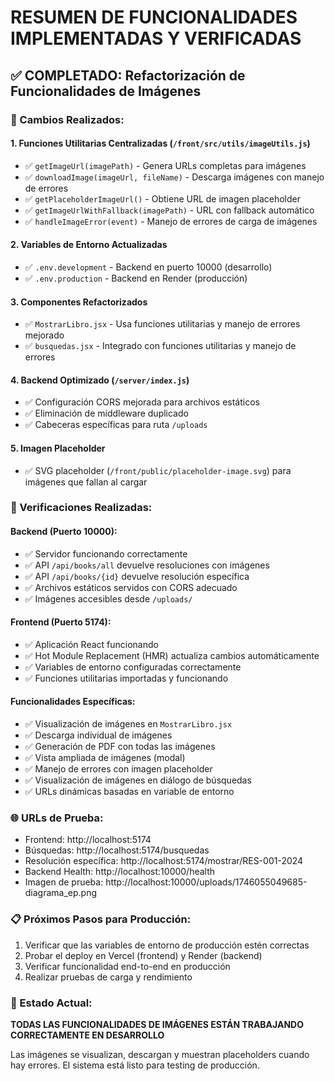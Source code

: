 # RESUMEN DE FUNCIONALIDADES IMPLEMENTADAS Y VERIFICADAS

## ✅ COMPLETADO: Refactorización de Funcionalidades de Imágenes

### 🔧 Cambios Realizados:

#### 1. **Funciones Utilitarias Centralizadas** (`/front/src/utils/imageUtils.js`)
- ✅ `getImageUrl(imagePath)` - Genera URLs completas para imágenes
- ✅ `downloadImage(imageUrl, fileName)` - Descarga imágenes con manejo de errores
- ✅ `getPlaceholderImageUrl()` - Obtiene URL de imagen placeholder
- ✅ `getImageUrlWithFallback(imagePath)` - URL con fallback automático
- ✅ `handleImageError(event)` - Manejo de errores de carga de imágenes

#### 2. **Variables de Entorno Actualizadas**
- ✅ `.env.development` - Backend en puerto 10000 (desarrollo)
- ✅ `.env.production` - Backend en Render (producción)

#### 3. **Componentes Refactorizados**
- ✅ `MostrarLibro.jsx` - Usa funciones utilitarias y manejo de errores mejorado
- ✅ `busquedas.jsx` - Integrado con funciones utilitarias y manejo de errores

#### 4. **Backend Optimizado** (`/server/index.js`)
- ✅ Configuración CORS mejorada para archivos estáticos
- ✅ Eliminación de middleware duplicado
- ✅ Cabeceras específicas para ruta `/uploads`

#### 5. **Imagen Placeholder**
- ✅ SVG placeholder (`/front/public/placeholder-image.svg`) para imágenes que fallan al cargar

### 🧪 Verificaciones Realizadas:

#### Backend (Puerto 10000):
- ✅ Servidor funcionando correctamente
- ✅ API `/api/books/all` devuelve resoluciones con imágenes
- ✅ API `/api/books/{id}` devuelve resolución específica
- ✅ Archivos estáticos servidos con CORS adecuado
- ✅ Imágenes accesibles desde `/uploads/`

#### Frontend (Puerto 5174):
- ✅ Aplicación React funcionando
- ✅ Hot Module Replacement (HMR) actualiza cambios automáticamente
- ✅ Variables de entorno configuradas correctamente
- ✅ Funciones utilitarias importadas y funcionando

#### Funcionalidades Específicas:
- ✅ Visualización de imágenes en `MostrarLibro.jsx`
- ✅ Descarga individual de imágenes
- ✅ Generación de PDF con todas las imágenes
- ✅ Vista ampliada de imágenes (modal)
- ✅ Manejo de errores con imagen placeholder
- ✅ Visualización de imágenes en diálogo de búsquedas
- ✅ URLs dinámicas basadas en variable de entorno

### 🌐 URLs de Prueba:
- Frontend: http://localhost:5174
- Búsquedas: http://localhost:5174/busquedas
- Resolución específica: http://localhost:5174/mostrar/RES-001-2024
- Backend Health: http://localhost:10000/health
- Imagen de prueba: http://localhost:10000/uploads/1746055049685-diagrama_ep.png

### 📋 Próximos Pasos para Producción:
1. Verificar que las variables de entorno de producción estén correctas
2. Probar el deploy en Vercel (frontend) y Render (backend)
3. Verificar funcionalidad end-to-end en producción
4. Realizar pruebas de carga y rendimiento

### 🎯 Estado Actual:
**TODAS LAS FUNCIONALIDADES DE IMÁGENES ESTÁN TRABAJANDO CORRECTAMENTE EN DESARROLLO**

Las imágenes se visualizan, descargan y muestran placeholders cuando hay errores. El sistema está listo para testing de producción.
